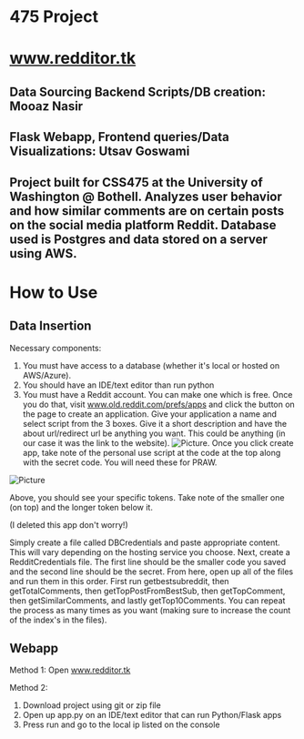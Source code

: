 # 475 Project
# www.redditor.tk
## Data Sourcing Backend Scripts/DB creation: Mooaz Nasir
## Flask Webapp, Frontend queries/Data Visualizations: Utsav Goswami
## Project built for CSS475 at the University of Washington @ Bothell. Analyzes user behavior and how similar comments are on certain posts on the social media platform Reddit. Database used is Postgres and data stored on a server using AWS.

# How to Use
## Data Insertion
Necessary components:
  1. You must have access to a database (whether it's local or hosted on AWS/Azure).
  2. You should have an IDE/text editor than run python
  3. You must have a Reddit account. You can make one which is free. Once you do that, visit www.old.reddit.com/prefs/apps and click the        button on the page to create an application. Give your application a name and select script from the 3 boxes. Give it a short              description and have the about url/redirect url be anything you want. This could be anything (in our case it was the link to the            website). ![Picture](https://i.ibb.co/f9xyM4S/Capture.png). Once you click create app, take note of the personal use script at the          code at the top along with the secret code. You will need these for PRAW. 
  
  
![Picture](https://i.ibb.co/pfDnNMn/Capture.png) 

Above, you should see your specific tokens. Take note of the smaller one (on top) and the longer token below it.

(I deleted this app don't worry!)


Simply create a file called DBCredentials and paste appropriate content. This will vary depending on the hosting service you choose. Next, create a RedditCredentials file. The first line should be the smaller code you saved and the second line should be the secret.
From here, open up all of the files and run them in this order. First run getbestsubreddit, then getTotalComments, then getTopPostFromBestSub, then getTopComment, then getSimilarComments, and lastly getTop10Comments. You can repeat the process as many times as you want (making sure to increase the count of the index's in the files). 

## Webapp
Method 1: Open www.redditor.tk

Method 2:
1. Download project using git or zip file
2. Open up app.py on an IDE/text editor that can run Python/Flask apps
3. Press run and go to the local ip listed on the console 
